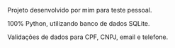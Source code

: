 Projeto desenvolvido por mim para teste pessoal.

100% Python, utilizando banco de dados SQLite.

Validações de dados para CPF, CNPJ, email e telefone.
